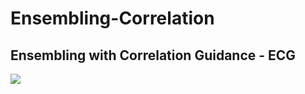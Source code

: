 # Ensembling-Correlation
## Ensembling with Correlation Guidance - ECG

<img src="https://cdn-images-1.medium.com/max/1000/1*-IcaYVgZf-0uErY9Lkt9NA.png">
